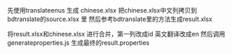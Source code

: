 先使用translateenus 生成 chinese.xlsx
把chinese.xlsx中文列拷贝到bdtranslate的source.xlsx
里 然后参考bdtranslate里的方法生成result.xlsx

将result.xlsx和chinese.xlsx 进行合并，第一列改成id
英文翻译改成en
然后调用generateproperties.js 生成最终的result.properties